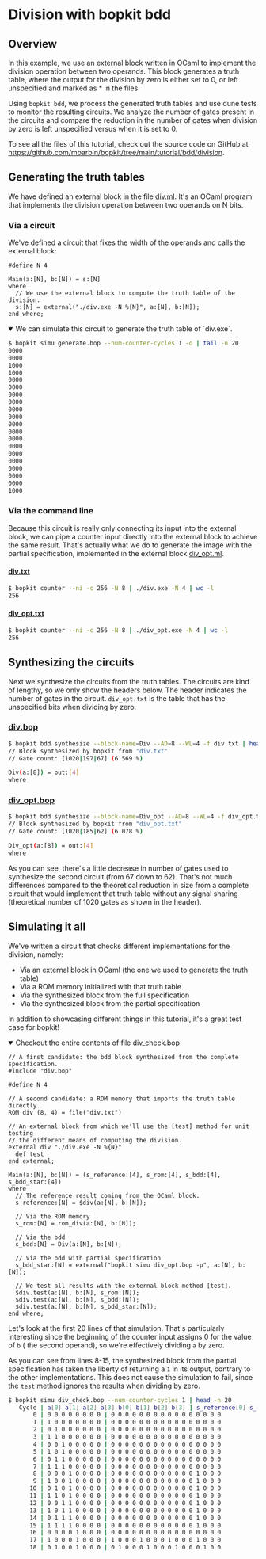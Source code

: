 # Division with bopkit bdd

## Overview

In this example, we use an external block written in OCaml to implement the
division operation between two operands. This block generates a truth table,
where the output for the division by zero is either set to 0, or left
unspecified and marked as * in the files.

Using `bopkit bdd`, we process the generated truth tables and use dune tests to
monitor the resulting circuits. We analyze the number of gates present in the
circuits and compare the reduction in the number of gates when division by zero
is left unspecified versus when it is set to 0.

To see all the files of this tutorial, check out the source code on GitHub at
https://github.com/mbarbin/bopkit/tree/main/tutorial/bdd/division.

## Generating the truth tables

We have defined an external block in the file
[div.ml](https://github.com/mbarbin/bopkit/tree/main/tutorial/bdd/division/div.ml).
It's an OCaml program that implements the division operation between two
operands on N bits.

### Via a circuit

We've defined a circuit that fixes the width of the operands and calls the
external block:

<!-- $MDX file=generate.bop -->
```bopkit
#define N 4

Main(a:[N], b:[N]) = s:[N]
where
  // We use the external block to compute the truth table of the division.
  s:[N] = external("./div.exe -N %{N}", a:[N], b:[N]);
end where;
```

<details open>
<summary>
We can simulate this circuit to generate the truth table of `div.exe`.
</summary>

```sh
$ bopkit simu generate.bop --num-counter-cycles 1 -o | tail -n 20
0000
0000
1000
1000
0000
0000
0000
0000
0000
0000
0000
0000
0000
0000
0000
0000
0000
0000
0000
1000
```

</details>

### Via the command line

Because this circuit is really only connecting its input into the external
block, we can pipe a counter input directly into the external block to achieve
the same result. That's actually what we do to generate the image with the
partial specification, implemented in the external block
[div_opt.ml](https://github.com/mbarbin/bopkit/tree/main/tutorial/bdd/division/div_opt.ml).

#### [div.txt](https://github.com/mbarbin/bopkit/tree/main/tutorial/bdd/division/div.txt)

```sh
$ bopkit counter --ni -c 256 -N 8 | ./div.exe -N 4 | wc -l
256
```

#### [div_opt.txt](https://github.com/mbarbin/bopkit/tree/main/tutorial/bdd/division/div_opt.txt)

```sh
$ bopkit counter --ni -c 256 -N 8 | ./div_opt.exe -N 4 | wc -l
256
```

## Synthesizing the circuits

Next we synthesize the circuits from the truth tables. The circuits are kind of
lengthy, so we only show the headers below. The header indicates the number of
gates in the circuit. `div_opt.txt` is the table that has the unspecified bits
when dividing by zero.

### [div.bop](https://github.com/mbarbin/bopkit/tree/main/tutorial/bdd/division/div.bop)

```sh
$ bopkit bdd synthesize --block-name=Div --AD=8 --WL=4 -f div.txt | head -n 5
// Block synthesized by bopkit from "div.txt"
// Gate count: [1020|197|67] (6.569 %)

Div(a:[8]) = out:[4]
where
```

### [div_opt.bop](https://github.com/mbarbin/bopkit/tree/main/tutorial/bdd/division/div_opt.bop)

```sh
$ bopkit bdd synthesize --block-name=Div_opt --AD=8 --WL=4 -f div_opt.txt | head -n 5
// Block synthesized by bopkit from "div_opt.txt"
// Gate count: [1020|185|62] (6.078 %)

Div_opt(a:[8]) = out:[4]
where
```

As you can see, there's a little decrease in number of gates used to synthesize
the second circuit (from 67 down to 62). That's not much differences compared to
the theoretical reduction in size from a complete circuit that would implement
that truth table without any signal sharing (theoretical number of 1020 gates as
shown in the header).

## Simulating it all

We've written a circuit that checks different implementations for the division, namely:

- Via an external block in OCaml (the one we used to generate the truth table)
- Via a ROM memory initialized with that truth table
- Via the synthesized block from the full specification
- Via the synthesized block from the partial specification

In addition to showcasing different things in this tutorial, it's a great test
case for bopkit!

<details open>
<summary>
Checkout the entire contents of file div_check.bop
</summary>

<!-- $MDX file=div_check.bop -->
```bopkit
// A first candidate: the bdd block synthesized from the complete specification.
#include "div.bop"

#define N 4

// A second candidate: a ROM memory that imports the truth table directly.
ROM div (8, 4) = file("div.txt")

// An external block from which we'll use the [test] method for unit testing
// the different means of computing the division.
external div "./div.exe -N %{N}"
  def test
end external;

Main(a:[N], b:[N]) = (s_reference:[4], s_rom:[4], s_bdd:[4], s_bdd_star:[4])
where
  // The reference result coming from the OCaml block.
  s_reference:[N] = $div(a:[N], b:[N]);

  // Via the ROM memory
  s_rom:[N] = rom_div(a:[N], b:[N]);

  // Via the bdd
  s_bdd:[N] = Div(a:[N], b:[N]);

  // Via the bdd with partial specification
  s_bdd_star:[N] = external("bopkit simu div_opt.bop -p", a:[N], b:[N]);

  // We test all results with the external block method [test].
  $div.test(a:[N], b:[N], s_rom:[N]);
  $div.test(a:[N], b:[N], s_bdd:[N]);
  $div.test(a:[N], b:[N], s_bdd_star:[N]);
end where;
```

</details>

Let's look at the first 20 lines of that simulation. That's particularly
interesting since the beginning of the counter input assigns 0 for the value of
`b` ( the second operand), so we're effectively dividing `a` by zero.

As you can see from lines 8-15, the synthesized block from the partial
specification has taken the liberty of returning a `1` in its output, contrary
to the other implementations. This does not cause the simulation to fail, since
the `test` method ignores the results when dividing by zero.

```sh
$ bopkit simu div_check.bop --num-counter-cycles 1 | head -n 20
   Cycle | a[0] a[1] a[2] a[3] b[0] b[1] b[2] b[3] | s_reference[0] s_reference[1] s_reference[2] s_reference[3] s_rom[0] s_rom[1] s_rom[2] s_rom[3] s_bdd[0] s_bdd[1] s_bdd[2] s_bdd[3] s_bdd_star[0] s_bdd_star[1] s_bdd_star[2] s_bdd_star[3]
       0 | 0 0 0 0 0 0 0 0 | 0 0 0 0 0 0 0 0 0 0 0 0 0 0 0 0
       1 | 1 0 0 0 0 0 0 0 | 0 0 0 0 0 0 0 0 0 0 0 0 0 0 0 0
       2 | 0 1 0 0 0 0 0 0 | 0 0 0 0 0 0 0 0 0 0 0 0 0 0 0 0
       3 | 1 1 0 0 0 0 0 0 | 0 0 0 0 0 0 0 0 0 0 0 0 0 0 0 0
       4 | 0 0 1 0 0 0 0 0 | 0 0 0 0 0 0 0 0 0 0 0 0 0 0 0 0
       5 | 1 0 1 0 0 0 0 0 | 0 0 0 0 0 0 0 0 0 0 0 0 0 0 0 0
       6 | 0 1 1 0 0 0 0 0 | 0 0 0 0 0 0 0 0 0 0 0 0 0 0 0 0
       7 | 1 1 1 0 0 0 0 0 | 0 0 0 0 0 0 0 0 0 0 0 0 0 0 0 0
       8 | 0 0 0 1 0 0 0 0 | 0 0 0 0 0 0 0 0 0 0 0 0 1 0 0 0
       9 | 1 0 0 1 0 0 0 0 | 0 0 0 0 0 0 0 0 0 0 0 0 1 0 0 0
      10 | 0 1 0 1 0 0 0 0 | 0 0 0 0 0 0 0 0 0 0 0 0 1 0 0 0
      11 | 1 1 0 1 0 0 0 0 | 0 0 0 0 0 0 0 0 0 0 0 0 1 0 0 0
      12 | 0 0 1 1 0 0 0 0 | 0 0 0 0 0 0 0 0 0 0 0 0 1 0 0 0
      13 | 1 0 1 1 0 0 0 0 | 0 0 0 0 0 0 0 0 0 0 0 0 1 0 0 0
      14 | 0 1 1 1 0 0 0 0 | 0 0 0 0 0 0 0 0 0 0 0 0 1 0 0 0
      15 | 1 1 1 1 0 0 0 0 | 0 0 0 0 0 0 0 0 0 0 0 0 1 0 0 0
      16 | 0 0 0 0 1 0 0 0 | 0 0 0 0 0 0 0 0 0 0 0 0 0 0 0 0
      17 | 1 0 0 0 1 0 0 0 | 1 0 0 0 1 0 0 0 1 0 0 0 1 0 0 0
      18 | 0 1 0 0 1 0 0 0 | 0 1 0 0 0 1 0 0 0 1 0 0 0 1 0 0
```
